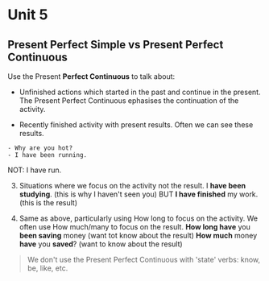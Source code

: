 # Unit 5

## Present Perfect Simple vs Present Perfect Continuous
Use the Present **Perfect Continuous** to talk about:

* Unfinished actions which started in the past and continue in the present. The Present Perfect Continuous ephasises the continuation of the activity.

* Recently finished activity with present results. Often we can see these results. 

```
- Why are you hot?
- I have been running.
```

NOT: I have run.

3. Situations where we focus on the activity not the result.
I **have been studying**. (this is why I haven't seen you) BUT **I have finished** my work. (this is the result)

4. Same as above, particularly using How long to focus on the activity.  We often use How much/many to focus on the result.
**How long have** you **been saving** money (want tot know about the result)
**How much** money **have** you **saved**? (want to know about the result)

> We don't use the Present Perfect Continuous with 'state' verbs: know, be, like, etc.
